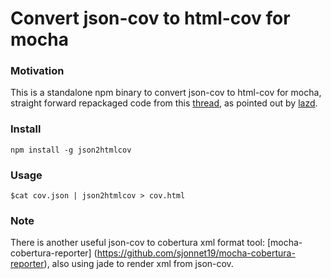 # Convert json-cov to html-cov for mocha

### Motivation
This is a standalone npm binary to convert json-cov to html-cov for mocha, straight forward repackaged code from this [thread](https://github.com/metaskills/mocha-phantomjs/issues/10), as pointed out by [lazd](https://github.com/lazd).


### Install
    npm install -g json2htmlcov

### Usage
    $cat cov.json | json2htmlcov > cov.html

### Note
There is another useful json-cov to cobertura xml format tool: [mocha-cobertura-reporter]
(https://github.com/sjonnet19/mocha-cobertura-reporter), also using jade to render xml from json-cov.
